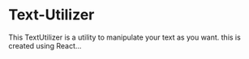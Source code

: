 # Text-Utilizer
This TextUtilizer is a utility to manipulate your text as you want.
this is created using React...
